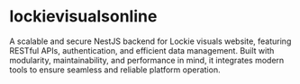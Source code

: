 # lockievisualsonline
A scalable and secure NestJS backend for Lockie visuals website, featuring RESTful APIs, authentication, and efficient data management. Built with modularity, maintainability, and performance in mind, it integrates modern tools to ensure seamless and reliable platform operation.
